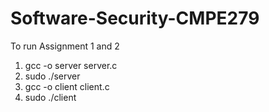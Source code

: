 # Software-Security-CMPE279

To run Assignment 1 and 2
1. gcc -o server server.c
2. sudo ./server
3. gcc -o client client.c
4. sudo ./client
